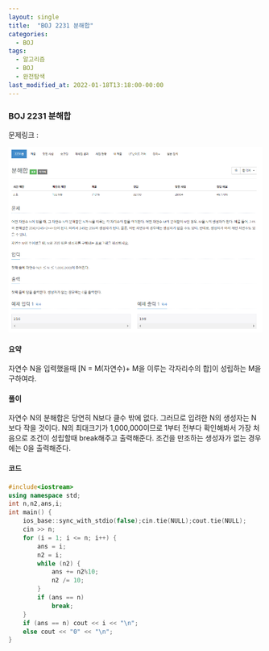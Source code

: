 ```yaml
---
layout: single
title:  "BOJ 2231 분해합"
categories:
  - BOJ
tags:
  - 알고리즘
  - BOJ
  - 완전탐색
last_modified_at: 2022-01-18T13:18:00-00:00
---
```


### BOJ 2231 분해합

문제링크 : 

[https://www.acmicpc.net/problem/2231]: https://www.acmicpc.net/problem/2231

![BOJ2231](/images/2022-01-18-BOJ2231/BOJ2231.PNG)

#### 요약

자연수 N을 입력했을때 [N = M(자연수)+ M을 이루는 각자리수의 합]이 성립하는 M을 구하여라.

#### 풀이 

자연수 N의 분해합은 당연히 N보다 클수 밖에 없다.
그러므로 입려한 N의 생성자는 N보다 작을 것이다. N의 최대크기가 1,000,000이므로 1부터 전부다 확인해봐서 가장 처음으로 조건이 성립할때 break해주고 출력해준다. 조건을 만조하는 생성자가 없는 경우에는 0을 출력해준다.

#### 코드

```c++
#include<iostream>
using namespace std;
int n,n2,ans,i;
int main() {
	ios_base::sync_with_stdio(false);cin.tie(NULL);cout.tie(NULL);
	cin >> n;
	for (i = 1; i <= n; i++) {
		ans = i;
		n2 = i;
		while (n2) {
			ans += n2%10;
			n2 /= 10;
		}
		if (ans == n)
			break;
	}
	if (ans == n) cout << i << "\n";
	else cout << "0" << "\n";
}
```
